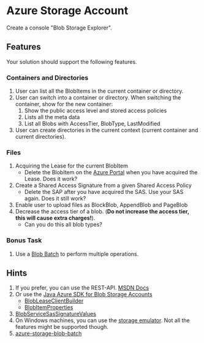 # Azure Storage Account

Create a console "Blob Storage Explorer".

## Features
Your solution should support the following features.

### Containers and Directories
1. User can list all the BlobItems in the current container or directory.
2. User can switch into a container or directory. When switching the container, show for the new container:
    1. Show the public access level and stored access policies
    2. Lists all the meta data
    3. List all Blobs with AccessTier, BlobType, LastModified
3. User can create directories in the current context (current container and current directories).

### Files
1. Acquiring the Lease for the current BlobItem
    * Delete the BlobItem on the [Azure Portal](https://portal.azure.com) when you have acquired the Lease. Does it work?
2. Create a Shared Access Signature from a given Shared Access Policy
    * Delete the SAP after you have acquired the SAS. Use your SAS again. Does it still work?
3. Enable user to upload files as BlockBlob, AppendBlob and PageBlob 
4. Decrease the access tier of a blob. (**Do not increase the access tier, this will cause extra charges!**).
    * Can you do this all blob types?

### Bonus Task
1. Use a [Blob Batch](https://docs.microsoft.com/en-us/rest/api/storageservices/blob-batch) to perform multiple operations.

## Hints
1. If you prefer, you can use the REST-API. [MSDN Docs]( https://docs.microsoft.com/en-us/rest/api/storageservices/blob-service-rest-api)
2. Or use the [Java Azure SDK for Blob Storage Accounts](https://azuresdkdocs.blob.core.windows.net/$web/java/azure-storage-blob/12.0.0/index.html)
    * [BlobLeaseClientBuilder](https://azuresdkdocs.blob.core.windows.net/$web/java/azure-storage-blob/12.0.0/index.html)
    * [BlobItemProperties](https://azuresdkdocs.blob.core.windows.net/$web/java/azure-storage-blob/12.0.0/index.html) 
3. [BlobServiceSasSignatureValues](https://azuresdkdocs.blob.core.windows.net/$web/java/azure-storage-blob/12.0.0/index.html)
4. On Windows machines, you can use the [storage emulator](https://docs.microsoft.com/en-us/azure/storage/common/storage-use-emulator). Not all the features might be supported though.
5. [azure-storage-blob-batch](https://azuresdkdocs.blob.core.windows.net/$web/java/azure-storage-blob-batch/12.0.0/index.html)
